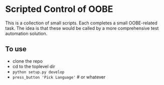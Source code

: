 # Scripted Control of OOBE

This is a collection of small scripts.  Each completes a small OOBE-related task.  The idea is that these would be called by a more comprehensive test automation solution.

## To use

- clone the repo
- cd to the toplevel dir
- `python setup.py develop`
- `press_button 'Pick Language'` # or whatever

